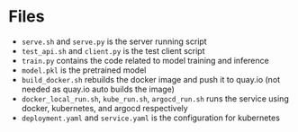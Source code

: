 # Files

- `serve.sh` and `serve.py` is the server running script
- `test_api.sh` and `client.py` is the test client script
- `train.py` contains the code related to model training and inference
- `model.pkl` is the pretrained model
- `build_docker.sh` rebuilds the docker image and push it to quay.io (not needed as quay.io auto builds the image)
- `docker_local_run.sh`, `kube_run.sh`, `argocd_run.sh` runs the service using docker, kubernetes, and argocd
  respectively
- `deployment.yaml` and `service.yaml` is the configuration for kubernetes

